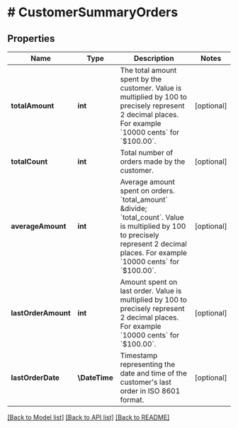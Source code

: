 # # CustomerSummaryOrders

## Properties

Name | Type | Description | Notes
------------ | ------------- | ------------- | -------------
**totalAmount** | **int** | The total amount spent by the customer. Value is multiplied by 100 to precisely represent 2 decimal places. For example &#x60;10000 cents&#x60; for &#x60;$100.00&#x60;. | [optional]
**totalCount** | **int** | Total number of orders made by the customer. | [optional]
**averageAmount** | **int** | Average amount spent on orders. &#x60;total_amount&#x60; &amp;divide; &#x60;total_count&#x60;. Value is multiplied by 100 to precisely represent 2 decimal places. For example &#x60;10000 cents&#x60; for &#x60;$100.00&#x60;. | [optional]
**lastOrderAmount** | **int** | Amount spent on last order. Value is multiplied by 100 to precisely represent 2 decimal places. For example &#x60;10000 cents&#x60; for &#x60;$100.00&#x60;. | [optional]
**lastOrderDate** | **\DateTime** | Timestamp representing the date and time of the customer&#39;s last order in ISO 8601 format. | [optional]

[[Back to Model list]](../../README.md#models) [[Back to API list]](../../README.md#endpoints) [[Back to README]](../../README.md)
